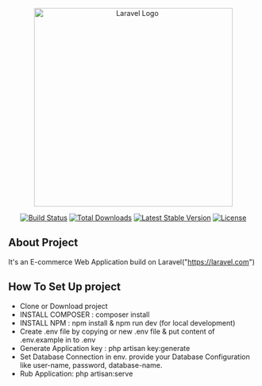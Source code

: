 <p align="center"><a href="https://laravel.com" target="_blank"><img src="https://raw.githubusercontent.com/laravel/art/master/logo-lockup/5%20SVG/2%20CMYK/1%20Full%20Color/laravel-logolockup-cmyk-red.svg" width="400" alt="Laravel Logo"></a></p>

<p align="center">
<a href="https://github.com/laravel/framework/actions"><img src="https://github.com/laravel/framework/workflows/tests/badge.svg" alt="Build Status"></a>
<a href="https://packagist.org/packages/laravel/framework"><img src="https://img.shields.io/packagist/dt/laravel/framework" alt="Total Downloads"></a>
<a href="https://packagist.org/packages/laravel/framework"><img src="https://img.shields.io/packagist/v/laravel/framework" alt="Latest Stable Version"></a>
<a href="https://packagist.org/packages/laravel/framework"><img src="https://img.shields.io/packagist/l/laravel/framework" alt="License"></a>
</p>

## About Project

It's an E-commerce Web Application build on Laravel("https://laravel.com")

## How To Set Up project

- Clone or Download project
- INSTALL COMPOSER : composer install
- INSTALL NPM : npm install & npm run dev (for local development)  
- Create .env file by copying or new .env file & put content of .env.example in to 
.env
- Generate Application key : php artisan key:generate  
- Set Database Connection in env. provide your Database Configuration like 
user-name, password, database-name.
- Rub Application: php artisan:serve

